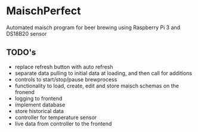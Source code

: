 # MaischPerfect
Automated maisch program for beer brewing using Raspberry Pi 3 and DS18B20 sensor

## TODO's
* replace refresh button with auto refresh
* separate data pulling to initial data at loading, and then call for additions
* controls to start/stop/pause brewprocess
* functionality to load, create, edit and store maisch schemas on the fronend
* logging to frontend
* implement database
* store historical data
* controller for temperature sensor
* live data from controller to the frontend